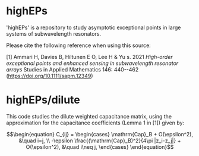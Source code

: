 # highEPs
'highEPs' is a repository to study asymptotic exceptional points in large systems of subwavelength resonators.

Please cite the following reference when using this source:

[1] Ammari H, Davies B, Hiltunen E O, Lee H & Yu s. 2021 *High-order exceptional points and enhanced sensing in subwavelength resonator arrays* Studies in Applied Mathematics 146: 440--462 (https://doi.org/10.1111/sapm.12349)

# highEPs/dilute

This code studies the dilute weighted capacitance matrix, using the approximation for the capacitance coefficients (Lemma 1 in [1]) given by:
```math
\begin{equation}
C_{ij} = \begin{cases}
\mathrm{Cap}_B + O(\epsilon^2), &\quad i=j,
\\
-\epsilon \frac{(\mathrm{Cap}_B)^2}{4\pi |z_i-z_j|} + O(\epsilon^2), &\quad i\neq j,
\end{cases}
\end{equation}
```
